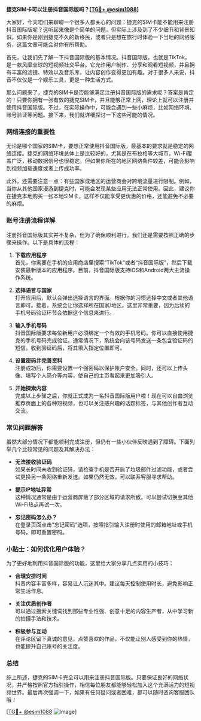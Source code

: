 **捷克SIM卡可以注册抖音国际版吗？[[TG💪+ @esim1088](https://t.me/s/esim1088)]**

大家好，今天咱们来聊聊一个很多人都关心的问题：捷克的SIM卡能不能用来注册抖音国际版呢？这听起来像是个简单的问题，但实际上涉及到了不少细节和背景知识。如果你是刚到捷克不久的新移民，或者只是想在旅行时体验一下当地的网络服务，这篇文章可能会对你有所帮助。

首先，让我们先了解一下抖音国际版的基本情况。抖音国际版，也就是TikTok，是一款风靡全球的短视频社交平台。它允许用户制作、分享和观看短视频，并且拥有丰富的滤镜、特效以及音乐库，让内容创作变得更加有趣。对于很多人来说，抖音不仅仅是一个娱乐工具，更是一种生活方式。

那么问题来了，捷克的SIM卡是否能够满足注册抖音国际版的需求呢？答案是肯定的！只要你拥有一张有效的捷克SIM卡，并且能够正常上网，理论上就可以注册并使用抖音国际版。不过，在实际操作中，可能会遇到一些小麻烦，比如网络环境、账号验证等问题。接下来，我们就详细探讨一下这些可能的情况。

### 网络连接的重要性

无论是哪个国家的SIM卡，要想正常使用抖音国际版，最基本的要求就是稳定的网络连接。捷克的网络环境总体上是比较好的，尤其是在布拉格等大城市，Wi-Fi覆盖广泛，移动数据信号也很稳定。但如果你所在的地区网络条件较差，可能会影响到视频加载速度或者上传成功率。

此外，还需要注意一点：有些国家或地区的运营商会对跨境流量进行限制。例如，当你从其他国家漫游到捷克时，可能会发现某些应用无法正常使用。因此，建议你在捷克本地购买一张本地SIM卡，这样不仅能享受更优惠的价格，还能避免不必要的麻烦。

### 账号注册流程详解

注册抖音国际版其实并不复杂，但为了确保顺利进行，我们还是需要按照正确的步骤来操作。以下是具体的流程：

1. **下载应用程序**  
   首先，你需要在手机的应用商店里搜索“TikTok”或者“抖音国际版”，然后下载安装最新版本的应用程序。目前，抖音国际版支持iOS和Android两大主流操作系统。

2. **选择语言与国家**  
   打开应用后，默认会弹出选择语言的界面。根据你的习惯选择中文或者其他语言即可。接着，系统会让你选择所在国家/地区。这里非常重要，因为后续的手机号码验证环节会依据这个信息来进行。

3. **输入手机号码**  
   抖音国际版要求每位新用户必须绑定一个有效的手机号码。你可以直接使用捷克的手机号码完成验证。通常情况下，系统会向该号码发送一条包含验证码的短信。收到验证码后，将其填入指定位置即可。

4. **设置密码并完善资料**  
   注册成功后，你需要设置一个强密码以保护账户安全。同时，还可以上传头像、填写个人简介等内容，使自己的主页看起来更加吸引人。

5. **开始探索内容**  
   完成以上步骤之后，你就正式成为一名抖音国际版用户啦！现在可以自由浏览推荐页面上的各种短视频，也可以关注感兴趣的话题标签，与其他创作者互动交流。

### 常见问题解答

虽然大部分情况下都能顺利完成注册，但仍有一些小伙伴反映遇到了障碍。下面列举几个比较常见的问题及其解决办法：

- **无法接收验证码**  
  如果长时间未收到验证码，请检查手机是否开启了垃圾邮件过滤功能，或者尝试更换另一条网络重新发送。如果仍然无效，可以联系客服寻求帮助。

- **提示IP地址异常**  
  这种情况通常是由于运营商屏蔽了部分区域的请求所致。可以尝试切换至其他Wi-Fi热点再试一次。

- **忘记密码怎么办？**  
  在登录页面点击“忘记密码”选项，按照指引输入注册时使用的邮箱地址或手机号码，即可重置密码。

### 小贴士：如何优化用户体验？

为了更好地利用抖音国际版的功能，这里给大家分享几点实用的小技巧：

- **合理安排时间**  
  抖音内容丰富多样，容易让人沉迷其中。建议每天控制使用时长，避免影响正常生活作息。

- **关注优质创作者**  
  可以通过搜索关键词找到那些专业性强、创意十足的内容生产者，从中学习新的拍摄手法和技术。

- **积极参与互动**  
  在评论区留下真诚的意见，点赞喜欢的作品，不仅能让别人感受到你的热情，也能提升自己账号的关注度。

### 总结

综上所述，捷克的SIM卡完全可以用来注册抖音国际版。只要保证良好的网络状况，并严格按照官方指引操作，相信每位朋友都能够轻松加入这个充满活力的短视频世界。最后再次强调一下，如果有任何疑问或者困难，都可以随时咨询客服团队哦！

[[TG💪+ @esim1088](https://t.me/s/esim1088) ![Image](https://i.postimg.cc/4NQfJmqS/Snipaste-2025-05-13-00-14-12.png)]